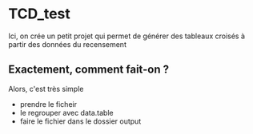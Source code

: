 # TCD_test

Ici, on crée un petit projet qui permet de générer des tableaux croisés à partir des données du recensement


## Exactement, comment fait-on ?


Alors, c'est très simple

- prendre le ficheir
- le regrouper avec data.table
- faire le fichier dans le dossier output
